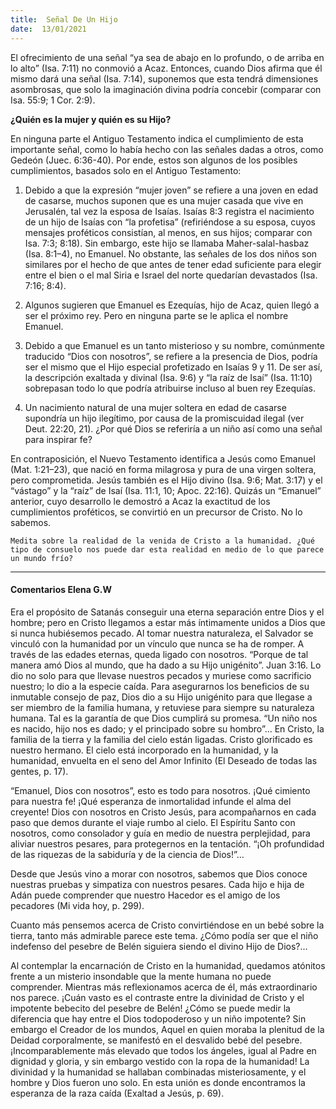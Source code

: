 ```yaml
---
title:  Señal De Un Hijo 
date:  13/01/2021
---
```


El ofrecimiento de una señal “ya sea de abajo en lo profundo, o de arriba en lo alto” (Isa. 7:11) no conmovió a Acaz. Entonces, cuando Dios afirma que él mismo dará una señal (Isa. 7:14), suponemos que esta tendrá dimensiones asombrosas, que solo la imaginación divina podría concebir (comparar con Isa. 55:9; 1 Cor. 2:9).

**¿Quién es la mujer y quién es su Hijo?**

En ninguna parte el Antiguo Testamento indica el cumplimiento de esta importante señal, como lo había hecho con las señales dadas a otros, como Gedeón (Juec. 6:36-40). Por ende, estos son algunos de los posibles cumplimientos, basados solo en el Antiguo Testamento:

1. Debido a que la expresión “mujer joven” se refiere a una joven en edad de casarse, muchos suponen que es una mujer casada que vive en Jerusalén, tal vez la esposa de Isaías. Isaías 8:3 registra el nacimiento de un hijo de Isaías con “la profetisa” (refiriéndose a su esposa, cuyos mensajes proféticos consistían, al menos, en sus hijos; comparar con Isa. 7:3; 8:18). Sin embargo, este hijo se llamaba Maher-salal-hasbaz (Isa. 8:1–4), no Emanuel. No obstante, las señales de los dos niños son similares por el hecho de que antes de tener edad suficiente para elegir entre el bien o el mal Siria e Israel del norte quedarían devastados (Isa. 7:16; 8:4).

2. Algunos sugieren que Emanuel es Ezequías, hijo de Acaz, quien llegó a ser el próximo rey. Pero en ninguna parte se le aplica el nombre Emanuel.

3. Debido a que Emanuel es un tanto misterioso y su nombre, comúnmente traducido “Dios con nosotros”, se refiere a la presencia de Dios, podría ser el mismo que el Hijo especial profetizado en Isaías 9 y 11. De ser así, la descripción exaltada y divinal (Isa. 9:6) y “la raíz de Isaí” (Isa. 11:10) sobrepasan todo lo que podría atribuirse incluso al buen rey Ezequías.

4. Un nacimiento natural de una mujer soltera en edad de casarse supondría un hijo ilegítimo, por causa de la promiscuidad ilegal (ver Deut. 22:20, 21). ¿Por qué Dios se referiría a un niño así como una señal para inspirar fe?

En contraposición, el Nuevo Testamento identifica a Jesús como Emanuel (Mat. 1:21–23), que nació en forma milagrosa y pura de una virgen soltera, pero comprometida. Jesús también es el Hijo divino (Isa. 9:6; Mat. 3:17) y el “vástago” y la “raíz” de Isaí (Isa. 11:1, 10; Apoc. 22:16). Quizás un “Emanuel” anterior, cuyo desarrollo le demostró a Acaz la exactitud de los cumplimientos proféticos, se convirtió en un precursor de Cristo. No lo sabemos.

`Medita sobre la realidad de la venida de Cristo a la humanidad. ¿Qué tipo de consuelo nos puede dar esta realidad en medio de lo que parece un mundo frío?`

---

#### Comentarios Elena G.W

Era el propósito de Satanás conseguir una eterna separación entre Dios y el hombre; pero en Cristo llegamos a estar más íntimamente unidos a Dios que si nunca hubiésemos pecado. Al tomar nuestra naturaleza, el Salvador se vinculó con la humanidad por un vínculo que nunca se ha de romper. A través de las edades eternas, queda ligado con nosotros. “Porque de tal manera amó Dios al mundo, que ha dado a su Hijo unigénito”. Juan 3:16. Lo dio no solo para que llevase nuestros pecados y muriese como sacrificio nuestro; lo dio a la especie caída. Para asegurarnos los beneficios de su inmutable consejo de paz, Dios dio a su Hijo unigénito para que llegase a ser miembro de la familia humana, y retuviese para siempre su naturaleza humana. Tal es la garantía de que Dios cumplirá su promesa. “Un niño nos es nacido, hijo nos es dado; y el principado sobre su hombro”… En Cristo, la familia de la tierra y la familia del cielo están ligadas. Cristo glorificado es nuestro hermano. El cielo está incorporado en la humanidad, y la humanidad, envuelta en el seno del Amor Infinito (El Deseado de todas las gentes, p. 17).

“Emanuel, Dios con nosotros”, esto es todo para nosotros. ¡Qué cimiento para nuestra fe! ¡Qué esperanza de inmortalidad infunde el alma del creyente! Dios con nosotros en Cristo Jesús, para acompañarnos en cada paso que demos durante el viaje rumbo al cielo. El Espíritu Santo con nosotros, como consolador y guía en medio de nuestra perplejidad, para aliviar nuestros pesares, para protegernos en la tentación. “¡Oh profundidad de las riquezas de la sabiduría y de la ciencia de Dios!”…

Desde que Jesús vino a morar con nosotros, sabemos que Dios conoce nuestras pruebas y simpatiza con nuestros pesares. Cada hijo e hija de Adán puede comprender que nuestro Hacedor es el amigo de los pecadores (Mi vida hoy, p. 299).

Cuanto más pensemos acerca de Cristo convirtiéndose en un bebé sobre la tierra, tanto más admirable parece este tema. ¿Cómo podía ser que el niño indefenso del pesebre de Belén siguiera siendo el divino Hijo de Dios?…

Al contemplar la encarnación de Cristo en la humanidad, quedamos atónitos frente a un misterio insondable que la mente humana no puede comprender. Mientras más reflexionamos acerca de él, más extraordinario nos parece. ¡Cuán vasto es el contraste entre la divinidad de Cristo y el impotente bebecito del pesebre de Belén! ¿Cómo se puede medir la diferencia que hay entre el Dios todopoderoso y un niño impotente? Sin embargo el Creador de los mundos, Aquel en quien moraba la plenitud de la Deidad corporalmente, se manifestó en el desvalido bebé del pesebre. ¡Incomparablemente más elevado que todos los ángeles, igual al Padre en dignidad y gloria, y sin embargo vestido con la ropa de la humanidad! La divinidad y la humanidad se hallaban combinadas misteriosamente, y el hombre y Dios fueron uno solo. En esta unión es donde encontramos la esperanza de la raza caída (Exaltad a Jesús, p. 69).